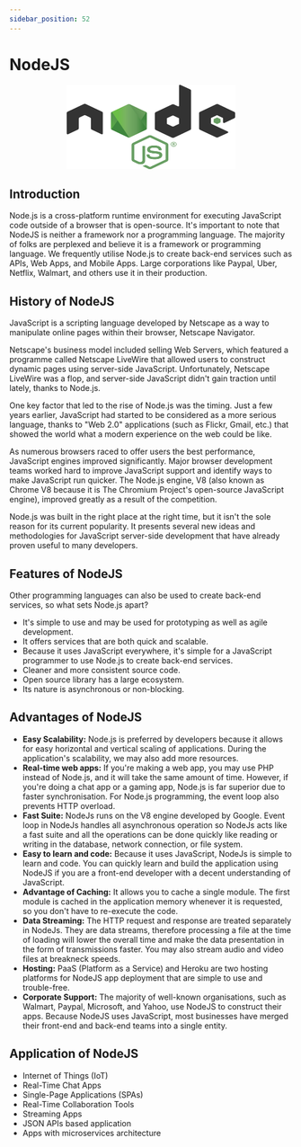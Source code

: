 ```yaml
---
sidebar_position: 52
---
```


# NodeJS

<p align="center">
  <img height="150" width="300" src="https://github.com/mayankkuthar/Reference-Images/blob/main/1200px-Node.js_logo.svg.png?raw=true"/>
</p>

## Introduction

Node.js is a cross-platform runtime environment for executing JavaScript code outside of a browser that is open-source. It's important to note that NodeJS is neither a framework 
nor a programming language. The majority of folks are perplexed and believe it is a framework or programming language. We frequently utilise Node.js to create back-end services 
such as APIs, Web Apps, and Mobile Apps. Large corporations like Paypal, Uber, Netflix, Walmart, and others use it in their production.

## History of NodeJS

JavaScript is a scripting language developed by Netscape as a way to manipulate online pages within their browser, Netscape Navigator.

Netscape's business model included selling Web Servers, which featured a programme called Netscape LiveWire that allowed users to construct dynamic pages using server-side
JavaScript. Unfortunately, Netscape LiveWire was a flop, and server-side JavaScript didn't gain traction until lately, thanks to Node.js.

One key factor that led to the rise of Node.js was the timing. Just a few years earlier, JavaScript had started to be considered as a more serious language, thanks to 
"Web 2.0" applications (such as Flickr, Gmail, etc.) that showed the world what a modern experience on the web could be like.

As numerous browsers raced to offer users the best performance, JavaScript engines improved significantly. Major browser development teams worked hard to improve JavaScript 
support and identify ways to make JavaScript run quicker. The Node.js engine, V8 (also known as Chrome V8 because it is The Chromium Project's open-source JavaScript engine),
improved greatly as a result of the competition.

Node.js was built in the right place at the right time, but it isn't the sole reason for its current popularity. It presents several new ideas and methodologies for JavaScript 
server-side development that have already proven useful to many developers.

## Features of NodeJS

Other programming languages can also be used to create back-end services, so what sets Node.js apart?

- It's simple to use and may be used for prototyping as well as agile development.
- It offers services that are both quick and scalable.
- Because it uses JavaScript everywhere, it's simple for a JavaScript programmer to use Node.js to create back-end services.
- Cleaner and more consistent source code.
- Open source library has a large ecosystem.
- Its nature is asynchronous or non-blocking.

## Advantages of NodeJS

- **Easy Scalability:** Node.js is preferred by developers because it allows for easy horizontal and vertical scaling of applications. During the application's scalability,
we may also add more resources.
- **Real-time web apps:** If you're making a web app, you may use PHP instead of Node.js, and it will take the same amount of time. However, if you're doing a chat app or a
gaming app, Node.js is far superior due to faster synchronisation. For Node.js programming, the event loop also prevents HTTP overload.
- **Fast Suite:** NodeJs runs on the V8 engine developed by Google. Event loop in NodeJs handles all asynchronous operation so NodeJs acts like a fast suite and all the 
operations can be done quickly like reading or writing in the database, network connection, or file system.
- **Easy to learn and code:** Because it uses JavaScript, NodeJs is simple to learn and code. You can quickly learn and build the application using NodeJS if you are a 
front-end developer with a decent understanding of JavaScript.
- **Advantage of Caching:** It allows you to cache a single module. The first module is cached in the application memory whenever it is requested, so you don't have to 
re-execute the code.
- **Data Streaming:** The HTTP request and response are treated separately in NodeJs. They are data streams, therefore processing a file at the time of loading will lower 
the overall time and make the data presentation in the form of transmissions faster. You may also stream audio and video files at breakneck speeds.
- **Hosting:** PaaS (Platform as a Service) and Heroku are two hosting platforms for NodeJS app deployment that are simple to use and trouble-free.
- **Corporate Support:** The majority of well-known organisations, such as Walmart, Paypal, Microsoft, and Yahoo, use NodeJS to construct their apps. Because NodeJS uses 
JavaScript, most businesses have merged their front-end and back-end teams into a single entity.

## Application of NodeJS

- Internet of Things (IoT)
- Real-Time Chat Apps
- Single-Page Applications (SPAs) 
- Real-Time Collaboration Tools
- Streaming Apps
- JSON APIs based application
- Apps with microservices architecture
